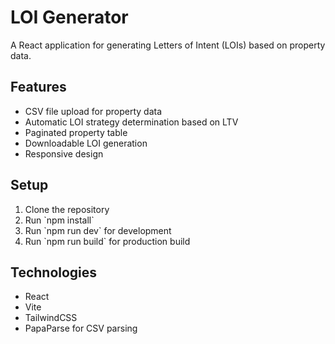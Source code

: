 # LOI Generator

A React application for generating Letters of Intent (LOIs) based on property data.

## Features
- CSV file upload for property data
- Automatic LOI strategy determination based on LTV
- Paginated property table
- Downloadable LOI generation
- Responsive design

## Setup
1. Clone the repository
2. Run \`npm install\`
3. Run \`npm run dev\` for development
4. Run \`npm run build\` for production build

## Technologies
- React
- Vite
- TailwindCSS
- PapaParse for CSV parsing